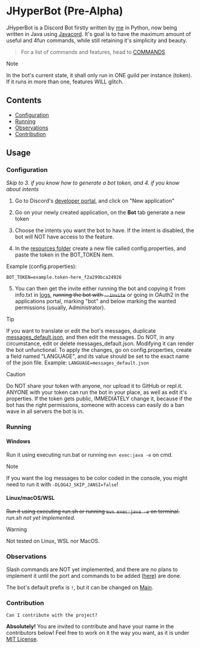 # JHyperBot (Pre-Alpha)
JHyperBot is a Discord Bot firstly written by [me](github.com/eduardogott/) in Python, now being written in Java using [Javacord](https://github.com/Javacord/Javacord). It's goal is to have the maximum amount of useful and 4fun commands, while still retaining it's simplicity and beauty.
> For a list of commands and features, head to [COMMANDS](COMMANDS.MD)

> [!NOTE]
> In the bot's current state, it shall only run in ONE guild per instance (token). If it runs in more than one, features WILL glitch.

## Contents
- [Configuration](#configuration)
- [Running](#running)
- [Observations](#observations)
- [Contribution](#contribution)

## Usage
### Configuration
*Skip to 3. if you know how to generate a bot token, and 4. if you know about intents*

1. Go to Discord's [developer portal](https://discord.com/developers/applications), and click on "New application"

2. Go on your newly created application, on the **Bot** tab generate a new token

3. Choose the intents you want the bot to have. If the intent is disabled, the bot will NOT have access to the feature.

4. In the [resources folder](./src/main/resources/) create a new file called config.properties, and paste the token in the BOT_TOKEN item.

Example (config.properties):
```properties
BOT_TOKEN=example.token-here_f2a299bca24926
```
5. You can then get the invite either running the bot and copying it from info.txt in [logs](./logs), ~~running the bot with `--invite`~~ or going in OAuth2 in the applications portal, marking "bot" and below marking the wanted permissions (usually, Administrator).

> [!TIP]
> If you want to translate or edit the bot's messages, duplicate [messages_default.json](./src/main/resources/messages_default.json), and then edit the messages. Do NOT, in any circumstance, edit or delete messages_default.json. Modifying it can render the bot unfunctional.
> To apply the changes, go on config.properties, create a field named "LANGUAGE", and its value should be set to the exact name of the json file. Example: `LANGUAGE=messages_default.json`

> [!CAUTION]
> Do NOT share your token with anyone, nor upload it to GitHub or repl.it. ANYONE with your token can run the bot in your place, as well as edit it's properties.
> If the token gets public, IMMEDIATELY change it, because if the bot has the right permissions, someone with access can easily do a ban wave in all servers the bot is in.

### Running
#### Windows
Run it using executing run.bat or running `mvn exec:java -e` on cmd.
> [!NOTE]
> If you want the log messages to be color coded in the console, you might need to run it with `-DLOG4J_SKIP_JANSI=false`!
#### Linux/macOS/WSL
~~Run it using executing run.sh or running `mvn exec:java -e` on terminal.~~ *run.sh not yet implemented.* 

> [!WARNING]
> Not tested on Linux, WSL nor MacOS.

### Observations
Slash commands are NOT yet implemented, and there are no plans to implement it until the port and commands to be added ([here](./progress.md)) are done.

The bot's default prefix is `!`, but it can be changed on [Main](./src/main/java/me/eduardogottert/Main.java).

### Contribution
`Can I contribute with the project?`

**Absolutely!** You are invited to contribute and have your name in the contributors below! Feel free to work on it the way you want, as it is under [MIT License](./LICENSE).
